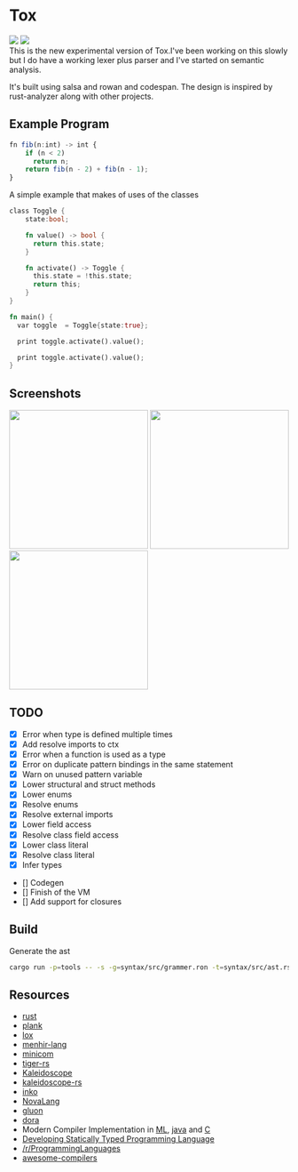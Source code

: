 # Tox

![](https://github.com/lapz/tox-rewrite/workflows/CI/badge.svg)
[![](https://tokei.rs/b1/github/lapz/tox-rewrite?category=code)](https://github.com/lapz/tox-rewrite)
<br />
This is the new experimental version of Tox.I've been working on this slowly but I do have a working lexer plus parser and I've started on semantic analysis.

It's built using salsa and rowan and codespan. The design is inspired by rust-analyzer along with other projects.

## Example Program

```ts
fn fib(n:int) -> int {
    if (n < 2)
      return n;
    return fib(n - 2) + fib(n - 1);
}
```

A simple example that makes of uses of the classes

```rust
class Toggle {
    state:bool;

    fn value() -> bool {
      return this.state;
    }

    fn activate() -> Toggle {
      this.state = !this.state;
      return this;
    }
}

fn main() {
  var toggle  = Toggle{state:true};

  print toggle.activate().value();

  print toggle.activate().value();
}
```

## Screenshots

<img src='./assets/program.png' width=250>
<img src='./assets/errors.png' width=250>
<img src='./assets/bar.png' width=250>

## TODO

- [x] Error when type is defined multiple times
- [x] Add resolve imports to ctx
- [x] Error when a function is used as a type
- [x] Error on duplicate pattern bindings in the same statement
- [x] Warn on unused pattern variable
- [x] Lower structural and struct methods
- [x] Lower enums
- [x] Resolve enums
- [x] Resolve external imports
- [x] Lower field access
- [x] Resolve class field access
- [x] Lower class literal
- [x] Resolve class literal
- [x] Infer types
- [] Codegen
- [] Finish of the VM
- [] Add support for closures

## Build

Generate the ast

```bash
cargo run -p=tools -- -s -g=syntax/src/grammer.ron -t=syntax/src/ast.rs.tera
```

## Resources

- [rust](https://github.com/rust-lang/rust)
- [plank](https://github.com/jDomantas/plank)
- [lox](http://www.craftinginterpreters.com)
- [menhir-lang](https://github.com/GeorgeKT/menhir-lang)
- [minicom](https://github.com/agatan/minicom)
- [tiger-rs](https://github.com/antoyo/tiger-rs)
- [Kaleidoscope](https://llvm.org/docs/tutorial/index.html)
- [kaleidoscope-rs](https://github.com/BookOwl/kaleidoscope-rs)
- [inko](https://gitlab.com/yorickpeterse/inko)
- [NovaLang](https://github.com/boomshroom/NovaLang)
- [gluon](https://github.com/gluon-lang/gluon)
- [dora](https://github.com/dinfuehr/dora)
- Modern Compiler Implementation in [ML](http://www.cs.princeton.edu/~appel/modern/ml/), [java](http://www.cs.princeton.edu/~appel/modern/java/) and [C](https://www.cs.princeton.edu/~appel/modern/c/)
- [Developing Statically Typed Programming Language](http://blog.mgechev.com/2017/08/05/typed-lambda-calculus-create-type-checker-transpiler-compiler-javascript/)
- [/r/ProgrammingLanguages](https://www.reddit.com/r/ProgrammingLanguages/)
- [awesome-compilers](https://github.com/aalhour/awesome-compilers)
